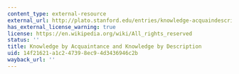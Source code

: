```yaml
---
content_type: external-resource
external_url: http://plato.stanford.edu/entries/knowledge-acquaindescrip/
has_external_license_warning: true
license: https://en.wikipedia.org/wiki/All_rights_reserved
status: ''
title: Knowledge by Acquaintance and Knowledge by Description
uid: 14f21621-a1c2-4739-8ec9-4d3436946c2b
wayback_url: ''
---
```

